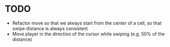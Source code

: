# TODO
* Refactor move so that we always start from the center of a cell, so that swipe distance is always consistent
* Move player in the direction of the cursor while swiping (e.g. 50% of the distance)
